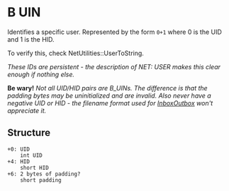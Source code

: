 # B UIN
Identifies a specific user.
Represented by the form ``0+1`` where 0 is the UID and 1 is the HID.

To verify this, check NetUtilities::UserToString.

*These IDs are persistent - the description of NET: USER makes this clear enough if nothing else.*

**Be wary!** *Not all UID/HID pairs are B_UINs. The difference is that the padding bytes may be uninitialized and are invalid.*
*Also never have a negative UID or HID - the filename format used for [InboxOutbox](../Concepts/InboxOutbox.md) won't appreciate it.*

Structure
---------

	+0: UID
	    int UID
	+4: HID
	    short HID
	+6: 2 bytes of padding?
	    short padding

